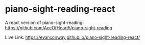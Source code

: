 # piano-sight-reading-react

A react version of piano-sight-reading:
https://github.com/AceOfHeart5/piano-sight-reading

Live Link:
https://evanconway.github.io/piano-sight-reading-react/
